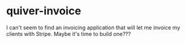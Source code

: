 quiver-invoice
==============

I can't seem to find an invoicing application that will let me invoice my clients with Stripe. Maybe it's time to build one???
